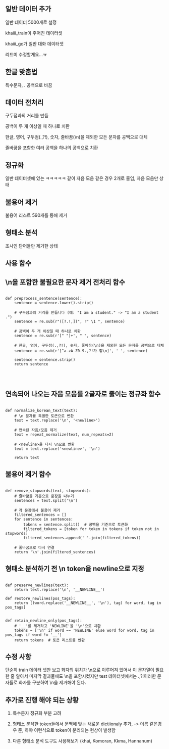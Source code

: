 
## 일반 데이터 추가

일반 데이터 5000개로 설정 

khaiii_train이 주어진 데이터셋 

khaiii_gc가 일반 대화 데이터셋 


리드미 수정할게요...ㅠ

## 한글 맞춤법

특수문자, . 공백으로 바꿈


## 데이터 전처리


구두점과의 거리를 만듬

공백이 두 개 이상일 때 하나로 치환

한글, 영어, 구두점(.,?!), 숫자, 줄바꿈(\n)을 제외한 모든 문자를 공백으로 대체

줄바꿈을 포함한 여러 공백을 하나의 공백으로 치환



## 정규화


일반 데이터셋에 있는 ㅋㅋㅋㅋㅋ 같이 자음 모음 같은 경우 2개로 줄임, 자음 모음만  상태



## 불용어 제거

불용어 리스트 590개를 통해 제거



## 형태소 분석

조사인 단어들만  제거한 상태 





## 사용 함수

## \n을 포함한 불필요한 문자 제거 전처리 함수

```

def preprocess_sentence(sentence):
    sentence = sentence.lower().strip()

    # 구두점과의 거리를 만듭니다 (예: "I am a student." -> "I am a student .")
    sentence = re.sub(r"([?.!,])", r" \1 ", sentence)

    # 공백이 두 개 이상일 때 하나로 치환
    sentence = re.sub(r'[" "]+', " ", sentence)

    # 한글, 영어, 구두점(.,?!), 숫자, 줄바꿈(\n)을 제외한 모든 문자를 공백으로 대체
    sentence = re.sub(r'[^a-zA-Z0-9.,?!가-힣\n]', ' ', sentence)

    sentence = sentence.strip()
    return sentence




```


## 연속되어 나오는 자음 모음를 2글자로 줄이는 정규화 함수

```

def normalize_korean_text(text):
    # \n 문자를 특별한 토큰으로 변환
    text = text.replace('\n', '<newline>')

    # 연속된 자음/모음 제거
    text = repeat_normalize(text, num_repeats=2)

    # <newline>을 다시 \n으로 변환
    text = text.replace('<newline>', '\n')

    return text

```

## 불용어 제거 함수

```

def remove_stopwords(text, stopwords):
    # 줄바꿈을 기준으로 문장을 나누기
    sentences = text.split('\n')

    # 각 문장에서 불용어 제거
    filtered_sentences = []
    for sentence in sentences:
        tokens = sentence.split()  # 공백을 기준으로 토큰화
        filtered_tokens = [token for token in tokens if token not in stopwords]
        filtered_sentences.append(' '.join(filtered_tokens))

    # 줄바꿈으로 다시 연결
    return '\n'.join(filtered_sentences)

```

## 형태소 분석하기 전 \n token을 newline으로 지정

```

def preserve_newlines(text):
    return text.replace('\n', '__NEWLINE__')

def restore_newlines(pos_tags):
    return [(word.replace('__NEWLINE__', '\n'), tag) for word, tag in pos_tags]

```

```

def retain_newline_only(pos_tags):
    # '__'를 제거하고 'NEWLINE'을 '\n'으로 치환
    tokens = ['\n' if word == 'NEWLINE' else word for word, tag in pos_tags if word != '__']
    return tokens  # 토큰 리스트를 반환

```




## 수정 사항

 단순히 train 데이터 셋만 보고 화자의 위치가 \n으로 이루어져 있어서 이 문자열이 필요한 줄 알아서 마지막 결과물에도 \n을 포함시켰지만 test 데이터셋에서는 .,?!이러한 문자들로 화자를 구분하여 \n을 제거해야 된다.
 


## 추가로 진행 해야 되는 상황


1. 특수문자 정규화 부분 고려


2. 형태소 분석한 token들에서 문맥에 맞는 새로운 dictiionaly 추가, -> 이름 같은경우 준, 하야 이런식으로 token이 분리되는 현상이 발생함


3.  다른 형태소 분석 도구도 사용해보기 (khai, Komoran, Kkma, Hannanum)



